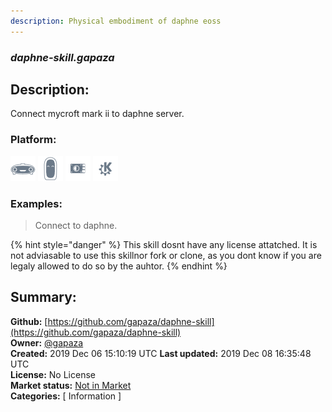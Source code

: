 ```yaml
---
description: Physical embodiment of daphne eoss
---
```


### _daphne-skill.gapaza_  
## Description:  
Connect mycroft mark ii to daphne server.  
  
### Platform:  
 ![Mark I](../.gitbook/assets/mark-1-icon.png)  ![Mark II](../.gitbook/assets/mark-2-icon.png)  ![Picroft](../.gitbook/assets/picroft-icon.png)  ![plasmoid](../.gitbook/assets/kde.png)   
### Examples:  
> Connect to daphne.  
  
{% hint style="danger" %}
This skill dosnt have any license attatched. It is not adviasable to use this skillnor fork or clone, as you dont know if you are legaly allowed to do so by the auhtor.
{% endhint %}
  
## Summary:  
**Github:** [https://github.com/gapaza/daphne-skill](https://github.com/gapaza/daphne-skill)  
**Owner:** [@gapaza](https://github.com/gapaza)  
**Created:** 2019 Dec 06 15:10:19 UTC  **Last updated:** 2019 Dec 08 16:35:48 UTC  
**License:** No License  
**Market status:** [Not in Market](https://market.mycroft.ai/skill/)  
**Categories:** [ Information ]   
